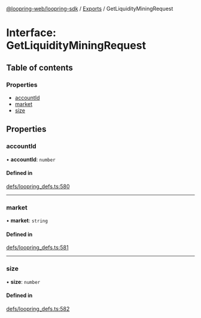 [@loopring-web/loopring-sdk](../README.md) / [Exports](../modules.md) / GetLiquidityMiningRequest

# Interface: GetLiquidityMiningRequest

## Table of contents

### Properties

- [accountId](GetLiquidityMiningRequest.md#accountid)
- [market](GetLiquidityMiningRequest.md#market)
- [size](GetLiquidityMiningRequest.md#size)

## Properties

### accountId

• **accountId**: `number`

#### Defined in

[defs/loopring_defs.ts:580](https://github.com/Loopring/loopring_sdk/blob/a4b843d/src/defs/loopring_defs.ts#L580)

___

### market

• **market**: `string`

#### Defined in

[defs/loopring_defs.ts:581](https://github.com/Loopring/loopring_sdk/blob/a4b843d/src/defs/loopring_defs.ts#L581)

___

### size

• **size**: `number`

#### Defined in

[defs/loopring_defs.ts:582](https://github.com/Loopring/loopring_sdk/blob/a4b843d/src/defs/loopring_defs.ts#L582)
